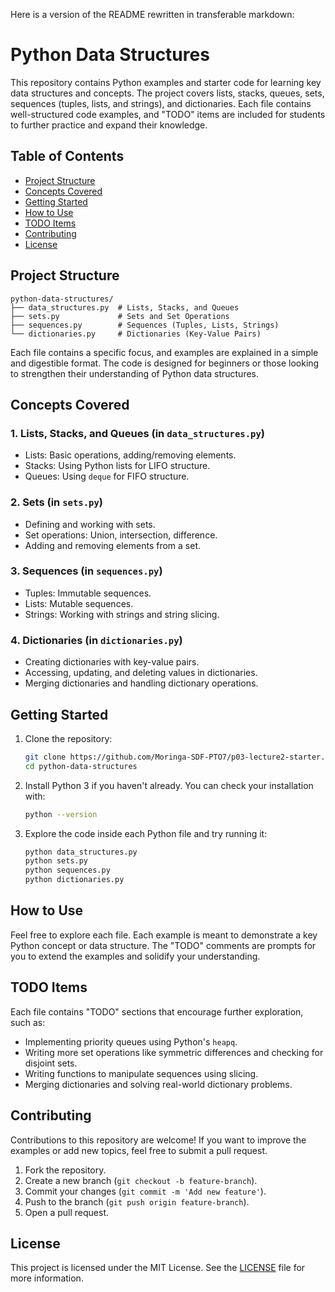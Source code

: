 Here is a version of the README rewritten in transferable markdown:

# Python Data Structures

This repository contains Python examples and starter code for learning key data structures and concepts. The project covers lists, stacks, queues, sets, sequences (tuples, lists, and strings), and dictionaries. Each file contains well-structured code examples, and "TODO" items are included for students to further practice and expand their knowledge.

## Table of Contents

- [Project Structure](#project-structure)
- [Concepts Covered](#concepts-covered)
- [Getting Started](#getting-started)
- [How to Use](#how-to-use)
- [TODO Items](#todo-items)
- [Contributing](#contributing)
- [License](#license)

## Project Structure

```
python-data-structures/
├── data_structures.py  # Lists, Stacks, and Queues
├── sets.py             # Sets and Set Operations
├── sequences.py        # Sequences (Tuples, Lists, Strings)
└── dictionaries.py     # Dictionaries (Key-Value Pairs)
```

Each file contains a specific focus, and examples are explained in a simple and digestible format. The code is designed for beginners or those looking to strengthen their understanding of Python data structures.

## Concepts Covered

### 1. Lists, Stacks, and Queues (in `data_structures.py`)
- Lists: Basic operations, adding/removing elements.
- Stacks: Using Python lists for LIFO structure.
- Queues: Using `deque` for FIFO structure.

### 2. Sets (in `sets.py`)
- Defining and working with sets.
- Set operations: Union, intersection, difference.
- Adding and removing elements from a set.

### 3. Sequences (in `sequences.py`)
- Tuples: Immutable sequences.
- Lists: Mutable sequences.
- Strings: Working with strings and string slicing.

### 4. Dictionaries (in `dictionaries.py`)
- Creating dictionaries with key-value pairs.
- Accessing, updating, and deleting values in dictionaries.
- Merging dictionaries and handling dictionary operations.

## Getting Started

1. Clone the repository:

   ```bash
   git clone https://github.com/Moringa-SDF-PTO7/p03-lecture2-starter.git
   cd python-data-structures
   ```

2. Install Python 3 if you haven't already. You can check your installation with:

   ```bash
   python --version
   ```

3. Explore the code inside each Python file and try running it:

   ```bash
   python data_structures.py
   python sets.py
   python sequences.py
   python dictionaries.py
   ```

## How to Use

Feel free to explore each file. Each example is meant to demonstrate a key Python concept or data structure. The "TODO" comments are prompts for you to extend the examples and solidify your understanding.

## TODO Items

Each file contains "TODO" sections that encourage further exploration, such as:
- Implementing priority queues using Python's `heapq`.
- Writing more set operations like symmetric differences and checking for disjoint sets.
- Writing functions to manipulate sequences using slicing.
- Merging dictionaries and solving real-world dictionary problems.

## Contributing

Contributions to this repository are welcome! If you want to improve the examples or add new topics, feel free to submit a pull request.

1. Fork the repository.
2. Create a new branch (`git checkout -b feature-branch`).
3. Commit your changes (`git commit -m 'Add new feature'`).
4. Push to the branch (`git push origin feature-branch`).
5. Open a pull request.

## License

This project is licensed under the MIT License. See the [LICENSE](LICENSE) file for more information.
